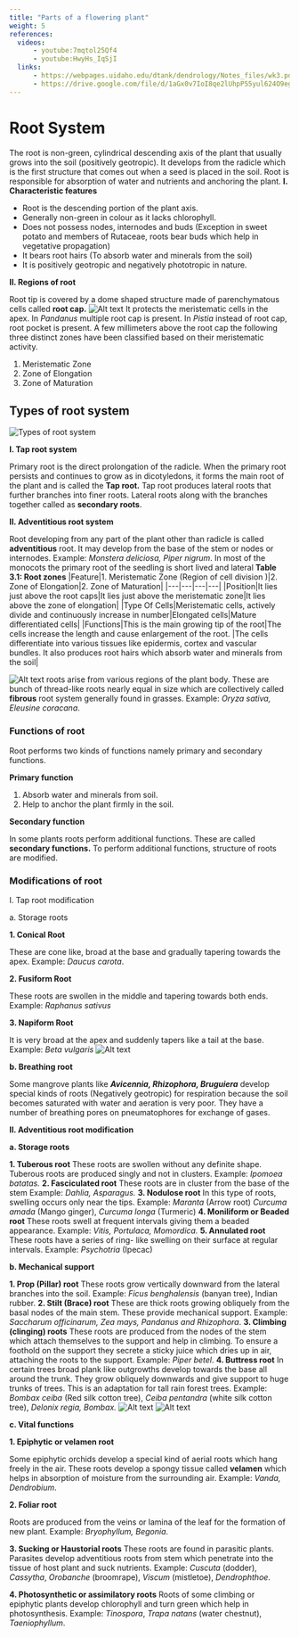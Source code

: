 ```yaml
---
title: "Parts of a flowering plant"
weight: 5
references:
  videos:
      - youtube:7mqtol25Qf4
      - youtube:HwyHs_IqSjI
  links:
      - https://webpages.uidaho.edu/dtank/dendrology/Notes_files/wk3.pdf
      - https://drive.google.com/file/d/1aGx0v7IoI8qe2lUhpP55yul624O9egHm/view
---
```


# Root System

The root is non-green, cylindrical descending axis of the plant that usually grows into the soil (positively geotropic). It develops from the radicle which is the first structure that comes out when a seed is placed in the soil. Root is responsible for absorption of water and nutrients and anchoring the plant. 
**I. Characteristic features**

- Root is the descending portion of the plant axis.
- Generally non-green in colour as it lacks chlorophyll.
- Does not possess nodes, internodes and buds (Exception in sweet potato and members of Rutaceae, roots bear buds which help in vegetative propagation)
- It bears root hairs (To absorb water and minerals from the soil)
- It is positively geotropic and negatively phototropic in nature.

**II. Regions of root**

Root tip is covered by a dome shaped structure made of parenchymatous cells called **root cap.**
![Alt text](3.2.png)
It protects the meristematic cells in the apex. In _Pandanus_ multiple root cap is present. In _Pistia_ instead of root cap, root pocket is present. A few millimeters above the root cap the following three distinct zones have been classified based on their meristematic activity.

1. Meristematic Zone
2. Zone of Elongation
3. Zone of Maturation

## Types of root system

![ Types of root system](3.3.png)

**I. Tap root system**

Primary root is the direct prolongation of the radicle. When the primary root persists and continues to grow as in dicotyledons, it forms the main root of the plant and is called the **Tap root.** Tap root produces lateral roots that further branches into finer roots. Lateral roots along with the branches together called as **secondary roots**.

**II. Adventitious root system**

Root developing from any part of the plant other than radicle is called **adventitious** root. It may develop from the base of the stem or nodes or internodes. Example: _Monstera deliciosa, Piper nigrum_. In most of the monocots the primary root of the seedling is short lived and lateral
**Table 3.1: Root zones**
|Feature|1. Meristematic Zone (Region of cell division )|2. Zone of Elongation|2. Zone of Maturation|
|---|---|---|---|
|Position|It lies just above the root caps|It lies just above the meristematic zone|It lies above the zone of elongation|
|Type Of Cells|Meristematic cells, actively divide and continuously increase in number|Elongated cells|Mature differentiated cells|
|Functions|This is the main growing tip of the root|The cells increase the length and cause enlargement of the root. |The cells differentiate into various tissues like epidermis, cortex and vascular bundles. It also produces root hairs which absorb water and minerals from the soil|

![Alt text](<Root Zones.png>)
roots arise from various regions of the plant body. These are bunch of thread-like roots nearly equal in size which are collectively called **fibrous** root system generally found in grasses. Example: _Oryza sativa, Eleusine coracana_.

### Functions of root

Root performs two kinds of functions namely primary and secondary functions.

**Primary function**

1. Absorb water and minerals from soil.
2. Help to anchor the plant firmly in the soil.

**Secondary function**

In some plants roots perform additional functions. These are called **secondary functions.** To perform additional functions, structure of roots are modified.

### Modifications of root

I. Tap root modification

a. Storage roots

**1. Conical Root**

These are cone like, broad at the base and gradually tapering towards the apex. Example: _Daucus carota_.

**2. Fusiform Root**

These roots are swollen in the middle and tapering towards both ends. Example: _Raphanus sativus_

**3. Napiform Root**

It is very broad at the apex and suddenly tapers like a tail at the base. Example: _Beta vulgaris_
![Alt text](3.4.png)

**b. Breathing root**

Some mangrove plants like **_Avicennia, Rhizophora, Bruguiera_** develop special kinds of roots (Negatively geotropic) for respiration because the soil becomes saturated with water and aeration is very poor. They have a number of breathing pores on pneumatophores for exchange of gases.

**II. Adventitious root modification**

**a. Storage roots**

**1. Tuberous root**
These roots are swollen without any definite shape. Tuberous roots are produced singly and not in clusters. Example: _Ipomoea batatas._
**2. Fasciculated root**
These roots are in cluster from the base of the stem Example: _Dahlia, Asparagus._
**3. Nodulose root**
In this type of roots, swelling occurs only near the tips. Example: _Maranta_ (Arrow root) _Curcuma amada_ (Mango ginger), _Curcuma longa_ (Turmeric)
**4. Moniliform or Beaded root**
These roots swell at frequent intervals giving them a beaded appearance. Example: _Vitis, Portulaca, Momordica._
**5. Annulated root**
These roots have a series of ring- like swelling on their surface at regular intervals. Example: _Psychotria_ (Ipecac)

**b. Mechanical support**

**1. Prop (Pillar) root**
These roots grow vertically downward from the lateral branches into the soil. Example: _Ficus benghalensis_ (banyan tree), Indian rubber.
**2. Stilt (Brace) root**
These are thick roots growing obliquely from the basal nodes of the main stem. These provide mechanical support. Example: _Saccharum officinarum, Zea mays, Pandanus and Rhizophora_.
**3. Climbing (clinging) roots**
These roots are produced from the nodes of the stem which attach themselves to the support and help in climbing. To ensure a foothold on the support they secrete a sticky juice which dries up in air, attaching the roots to the support. Example: _Piper betel_.
**4. Buttress root**
In certain trees broad plank like outgrowths develop towards the base all around the trunk. They grow obliquely downwards and give support to huge trunks of trees. This is an adaptation for tall rain forest trees. Example: _Bombax ceiba_ (Red silk cotton tree), _Ceiba pentandra_ (white silk cotton tree), _Delonix regia, Bombax._
![Alt text](3.5.png)
![Alt text](3.6.png)

**c. Vital functions**

**1. Epiphytic or velamen root**

Some epiphytic orchids develop a special kind of aerial roots which hang freely in the air. These roots develop a spongy tissue called **velamen** which helps in absorption of moisture from the surrounding air. Example: _Vanda, Dendrobium_.

**2. Foliar root**

Roots are produced from the veins or lamina of the leaf for the formation of new plant. Example: _Bryophyllum,_ _Begonia_.

**3. Sucking or Haustorial roots**
These roots are found in parasitic plants. Parasites develop adventitious roots from stem which penetrate into the tissue of host plant and suck nutrients.
Example: _Cuscuta_ (dodder), _Cassytha_, _Orobanche_ (broomrape), _Viscum_ (mistletoe), _Dendrophthoe_.

**4. Photosynthetic or assimilatory roots**
Roots of some climbing or epiphytic plants develop chlorophyll and turn green which help in photosynthesis. Example: _Tinospora_, _Trapa natans_ (water chestnut), _Taeniophyllum_.
